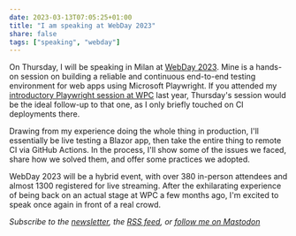 ```yaml
---
date: 2023-03-13T07:05:25+01:00
title: "I am speaking at WebDay 2023"
share: false
tags: ["speaking", "webday"]
---
```

On Thursday, I will be speaking in Milan at [WebDay 2023][1]. Mine is a hands-on session on building a reliable and
continuous end-to-end testing environment for web apps using Microsoft Playwright. If you attended my [introductory
Playwright session at WPC][2] last year, Thursday's session would be the ideal follow-up to that one, as I
only briefly touched on CI deployments there.

Drawing from my experience doing the whole thing in production, I'll essentially be live testing a Blazor app, then take
the entire thing to remote CI via GitHub Actions. In the process, I'll show some of the issues we faced, share how we
solved them, and offer some practices we adopted.

WebDay 2023 will be a hybrid event, with over 380 in-person attendees and almost 1300 registered for live streaming.
After the exhilarating experience of being back on an actual stage at WPC a few months ago, I'm excited to speak once
again in front of a real crowd.

*Subscribe to the [newsletter][nl], the [RSS feed][rss], or [follow me on Mastodon][m]*

 [1]: https://www.webdayconf.it/
 [2]: https://nicolaiarocci.com/my-session-at-wpc-2022/
 [rss]: https://nicolaiarocci.com/index.xml
 [m]: https://fosstodon.org/@nicola
 [nl]: https://nicolaiarocci.substack.com
